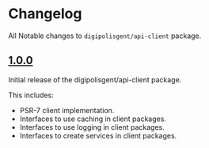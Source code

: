 # Changelog

All Notable changes to `digipolisgent/api-client` package.

## [1.0.0]

Initial release of the digipolisgent/api-client package.

This includes:

* PSR-7 client implementation.
* Interfaces to use caching in client packages.
* Interfaces to use logging in client packages.
* Interfaces to create services in client packages.

[Unreleased]: https://github.com/digipolisgent/php_package_dg-api-client/compare/master...develop
[1.0.0]: https://github.com/digipolisgent/php_package_dg-api-client/releases/tag/1.0.0

